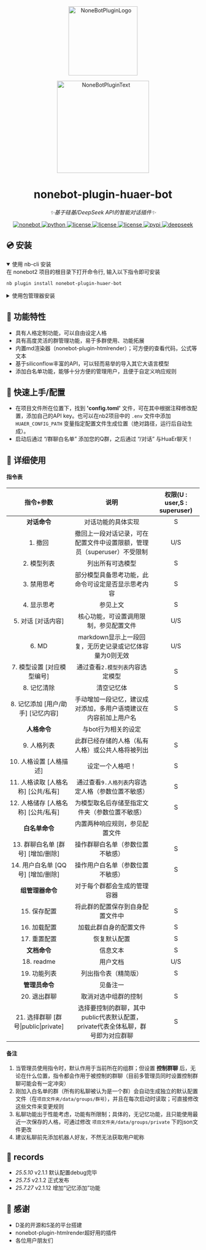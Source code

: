 
<div align="center">
  <a href="https://v2.nonebot.dev/store"><img src="imgs/IMG_1411.PNG" width="180" height="180" alt="NoneBotPluginLogo"></a>
  <br>
  <p><img src="https://github.com/A-kirami/nonebot-plugin-template/blob/resources/NoneBotPlugin.svg" width="240" alt="NoneBotPluginText"></p>
</div>

<div align="center">

# nonebot-plugin-huaer-bot

_✨基于硅基/DeepSeek API的智能对话插件✨_

<a href="https://nonebot.dev/">
<img src="https://img.shields.io/badge/NoneBot-2.0+-red.svg" alt="nonebot">
</a>
<a href="https://python.org/">
<img src="https://img.shields.io/badge/python-3.9+-orange.svg" alt="python">
</a>
<a href="https://mit-license.org/">
<img src="https://img.shields.io/badge/license-MIT-yellow.svg" alt="license">
</a>
<a href="https://www.siliconflow.com/">
<img src="https://img.shields.io/badge/API-siliconflow-green" alt="license">
</a>
<a href="https://github.com/inkink365/nonebot-plugin-huaer-bot">
<img src="https://img.shields.io/badge/poetry-managed-cyan" alt="license">
</a>
<a href="https://pypi.org/project/nonebot-plugin-huaer-bot/">
    <img src="https://img.shields.io/pypi/v/nonebot-plugin-huaer-bot.svg" alt="pypi">
</a>
<a href="https://www.deepseek.com/" target="_blank"><img src="https://github.com/deepseek-ai/DeepSeek-V2/blob/main/figures/badge.svg?raw=true" alt="deepseek">
</a>

</div>

## 💿 安装

<details open>
<summary>使用 nb-cli 安装</summary>
在 nonebot2 项目的根目录下打开命令行, 输入以下指令即可安装

    nb plugin install nonebot-plugin-huaer-bot

</details>

<details>
<summary>使用包管理器安装</summary>
在 nonebot2 项目的插件目录下, 打开命令行, 根据你使用的包管理器, 输入相应的安装命令

<details>
<summary>pip</summary>

    pip install nonebot-plugin-huaer-bot
</details>
<details>
<summary>pdm</summary>

    pdm add nonebot-plugin-huaer-bot
</details>
<details>
<summary>poetry</summary>

    poetry add nonebot-plugin-huaer-bot
</details>
<details>
<summary>conda</summary>

    conda install nonebot-plugin-huaer-bot
</details>

打开 nonebot2 项目根目录下的 `pyproject.toml` 文件, 在 `[tool.nonebot]` 部分追加写入

    plugins = ["nonebot-plugin-huaer-bot"]

</details>

## 📜 功能特性
- 具有人格定制功能，可以自由设定人格
- 具有高度灵活的群管理功能，易于多群使用、功能拓展
- 内置md渲染器（nonebot-plugin-htmlrender）；可方便的查看代码，公式等文本
- 基于siliconflow丰富的API，可以轻而易举的导入其它大语言模型
- 添加白名单功能，能够十分方便的管理用户，且便于自定义响应规则

## 🧐 快速上手/配置
- 在项目文件所在位置下，找到 **'config.toml'** 文件，可在其中根据注释修改配置，添加自己的API key。也可以在nb2项目中的 `.env` 文件中添加 `HUAER_CONFIG_PATH` 变量指定配置文件生成位置（绝对路径，运行后自动生成）。
- 启动后通过 “/群聊白名单” 添加您的Q群，之后通过 “/对话” 与HuaEr聊天！

## 🎉 详细使用
#### 指令表

|             指令+参数             |             说明             | 权限(U : user,S : superuser) |
| :---------------------------: | :--------------------------: | :--: |
|         __对话命令__          |       对话功能的具体实现      |S
|  1. 撤回                      | 撤回上一段对话记录，可在配置文件中设置限额，管理员（superuser）不受限制 | U/S
| 2. 模型列表                   | 列出所有可选模型 | S
|  3. 禁用思考                  | 部分模型具备思考功能，此命令可设定是否显示思考内容 | S
|  4. 显示思考                  | 参见上文 | S
|  5. 对话 [对话内容]           | 核心功能，可设置调用限制，参见配置文件 | U/S
|  6. MD                        | markdown显示上一段回复，无历史记录或记忆体容量为0则无效 | U/S
|  7. 模型设置 [对应模型编号]    | 通过查看`2.模型列表`内容选定模型 | S
|  8. 记忆清除                  | 清空记忆体 | S
|  8. 记忆添加 [用户/助手] [记忆内容]  | 手动增加一段记忆，建议成对添加，多用户语境建议在内容前加上用户名 | S
|       __人格命令__            |        与bot行为相关的设定       |
|  9. 人格列表                  | 此群已经存储的人格（私有人格）或公共人格将被列出| S
|  10. 人格设置 [人格描述]      | 设定一个人格吧！| S
|  11. 人格读取 [人格名称] [公共/私有]| 通过查看`9.人格列表`内容选定人格（参数位置不敏感）| S
|  12. 人格储存 [人格名称] [公共/私有]| 为模型取名后存储至指定文件夹（参数位置不敏感）| S
|        __白名单命令__              |   内置两种响应规则，参见配置文件    |
|  13. 群聊白名单 [群号] [增加/删除]  | 操作群聊白名单（参数位置不敏感）| S
|  14. 用户白名单 [QQ号] [增加/删除]  | 操作用户白名单（参数位置不敏感）| S
|        __组管理器命令__            |      对于每个群都会生成的管理容器
|  15. 保存配置                      |  将此群的配置保存到自身配置文件中 | S
|  16. 加载配置                      |  加载此群自身的配置文件 | S
|  17. 重置配置                      |  恢复默认配置 | S
|         __文档命令__               |  信息文本 | S
|  18. readme                        | 用户文档 | U/S
|  19. 功能列表                      | 列出指令表（精简版）| S
|        __管理员命令__               | 见备注一 |
|  20. 退出群聊                      | 取消对选中组群的控制 | S
|  21. 选择群聊 [群号\|public\|private]| 选择要控制的群聊，其中public代表默认配置，private代表全体私聊，群号即为对应群聊 | S

#### 备注
1. 当管理员使用指令时，默认作用于当前所在的组群；但设置 __控制群聊__ 后，无论在什么位置，指令都会作用于被控制的群聊（目前多管理员同时设置控制群聊可能会有一定冲突）
2. 刚加入白名单的群（所有的私聊被认为是一个群）会自动生成独立的默认配置文件（在`项目文件夹/data/groups/群号`），并且在每次启动时读取；可直接修改这些文件来变更规则
3. 私聊功能出于性能考虑，功能有所限制；具体的，无记忆功能，且只能使用最近一次保存的人格，可通过修改 `项目文件夹/data/groups/private` 下的json文件更改
4. 建议私聊前先添加机器人好友，不然无法获取用户昵称

## 🔭 records
- _25.5.10_ v2.1.1 默认配置debug完毕 
- _25.7.5_ v2.1.2 正式发布
- _25.7.27_ v2.1.12 增加“记忆添加”功能

## 🙏 感谢
- D圣的开源和S圣的平台搭建
- nonebot-plugin-htmlrender超好用的插件
- 各位用户朋友们